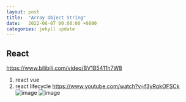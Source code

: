 ```yaml
---
layout: post
title:  "Array Object String"
date:   2022-06-07 00:00:00 +0800
categories: jekyll update
---
```


## React

https://www.bilibili.com/video/BV1B5411h7W8

1. react vue 
2. react lifecycle
https://www.youtube.com/watch?v=f3yRqkOFSCk
![image](https://user-images.githubusercontent.com/451008/165982748-8d845cf8-2952-4898-b551-7deee7b83d04.png)
![image](https://user-images.githubusercontent.com/451008/165982983-f7ea7e9d-ca87-42ed-b336-9f3a416a7cb0.png)



